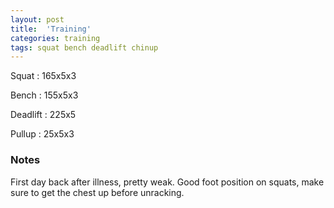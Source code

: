 ```yaml
---
layout: post
title:  'Training'
categories: training
tags: squat bench deadlift chinup
---
```


Squat       :   165x5x3

Bench       :   155x5x3

Deadlift    :   225x5

Pullup      :   25x5x3

### Notes

First day back after illness, pretty weak. Good foot position on squats, make sure to
get the chest up before unracking.
